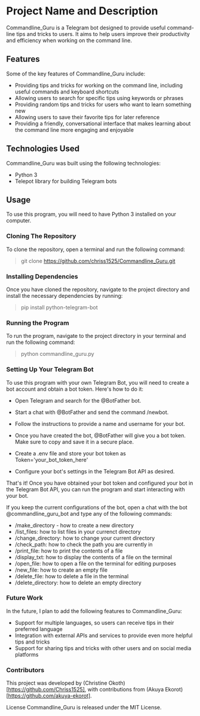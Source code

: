 # Project Name and Description

Commandline_Guru is a Telegram bot designed to provide useful command-line tips and tricks to users. It aims to help users improve their productivity and efficiency when working on the command line.

## Features

Some of the key features of Commandline_Guru include:

- Providing tips and tricks for working on the command line, including useful commands and keyboard shortcuts
- Allowing users to search for specific tips using keywords or phrases
- Providing random tips and tricks for users who want to learn something new
- Allowing users to save their favorite tips for later reference
- Providing a friendly, conversational interface that makes learning about the command line more engaging and enjoyable

## Technologies Used

Commandline_Guru was built using the following technologies:

- Python 3
- Telepot library for building Telegram bots

## Usage


To use this program, you will need to have Python 3 installed on your computer.

### Cloning The Repository

To clone the repository, open a terminal and run the following command:

> git clone https://github.com/chriss1525/Commandline_Guru.git

### Installing Dependencies

Once you have cloned the repository, navigate to the project directory and install the necessary dependencies by running:

> pip install python-telegram-bot

### Running the Program

To run the program, navigate to the project directory in your terminal and run the following command:

> python commandline_guru.py

### Setting Up Your Telegram Bot

To use this program with your own Telegram Bot, you will need to create a bot account and obtain a bot token. Here's how to do it:

- Open Telegram and search for the @BotFather bot.

- Start a chat with @BotFather and send the command /newbot.

- Follow the instructions to provide a name and username for your bot.

- Once you have created the bot, @BotFather will give you a bot token. Make sure to copy and save it in a secure place.

- Create a .env file and store your bot token as Token='your_bot_token_here'

- Configure your bot's settings in the Telegram Bot API as desired.

That's it! Once you have obtained your bot token and configured your bot in the Telegram Bot API, you can run the program and start interacting with your bot.


If you keep the current configurations of the bot, open a chat with the bot @commandline_guru_bot and type any of the following commands:

- /make_directory - how to create a new directory
- /list_files: how to list files in your currenct directory
- /change_directory: how to change your current directory
- /check_path: how to check the path you are currently in
- /print_file: how to print the contents of a file
- /display_txt: how to display the contents of a file on the terminal
- /open_file: how to open a file on the terminal for editing purposes
- /new_file: how to create an empty file
- /delete_file: how to delete a file in the terminal
- /delete_directory: how to delete an empty directory

### Future Work


In the future, I plan to add the following features to Commandline_Guru:

- Support for multiple languages, so users can receive tips in their preferred language
- Integration with external APIs and services to provide even more helpful tips and tricks
- Support for sharing tips and tricks with other users and on social media platforms


### Contributors
This project was developed by (Christine Okoth)[https://github.com/Chriss1525], with contributions from (Akuya Ekorot)[https://github.com/akuya-ekorot].

License
Commandline_Guru is released under the MIT License.
